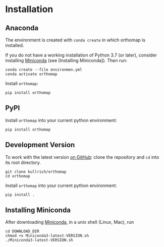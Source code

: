 # Installation

## Anaconda

The environment is created with `conda create` in which orthomap is installed.

If you do not have a working installation of Python 3.7 (or later), consider
installing [Miniconda] (see [Installing Miniconda]). Then run:

```shell
conda create --file environmen.yml
conda activate orthomap
```

Install `orthomap`:

```shell
pip install orthomap
```

## PyPI

Install `orthomap` into your current python environment:

```shell
pip install orthomap
```

## Development Version

To work with the latest version [on GitHub]: clone the repository and `cd` into its root directory.

```shell
git clone kullrich/orthomap
cd orthomap
```

Install `orthomap` into your current python environment:

```shell
pip install .
```

## Installing Miniconda

After downloading [Miniconda], in a unix shell (Linux, Mac), run

```shell
cd DOWNLOAD_DIR
chmod +x Miniconda3-latest-VERSION.sh
./Miniconda3-latest-VERSION.sh
```

[bioconda]: https://bioconda.github.io/
[from pypi]: https://pypi.org/project/orthomap
[miniconda]: http://conda.pydata.org/miniconda.html
[on github]: https://github.com/kullrich/orthomap